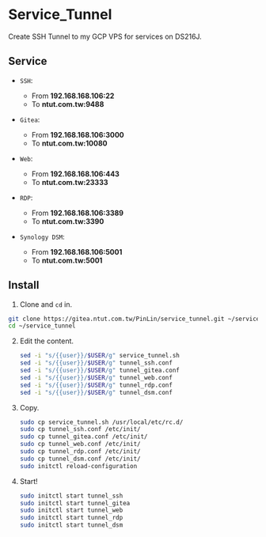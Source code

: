 # Service_Tunnel

Create SSH Tunnel to my GCP VPS for services on DS216J.

## Service

+ `SSH`: 
  + From **192.168.168.106:22**
  + To **ntut.com.tw:9488**

+ `Gitea`:
  + From **192.168.168.106:3000**
  + To **ntut.com.tw:10080**

+ `Web`:
  + From **192.168.168.106:443**
  + To **ntut.com.tw:23333**

+ `RDP`:
  + From **192.168.168.106:3389**
  + To **ntut.com.tw:3390**

+ `Synology DSM`:
  + From **192.168.168.106:5001**
  + To **ntut.com.tw:5001**

## Install

1. Clone and `cd` in.
  ```sh
  git clone https://gitea.ntut.com.tw/PinLin/service_tunnel.git ~/service_tunnel
  cd ~/service_tunnel
  ```

2. Edit the content.
   ```sh
   sed -i "s/{{user}}/$USER/g" service_tunnel.sh
   sed -i "s/{{user}}/$USER/g" tunnel_ssh.conf
   sed -i "s/{{user}}/$USER/g" tunnel_gitea.conf
   sed -i "s/{{user}}/$USER/g" tunnel_web.conf
   sed -i "s/{{user}}/$USER/g" tunnel_rdp.conf
   sed -i "s/{{user}}/$USER/g" tunnel_dsm.conf
   ```

3. Copy.
   ```sh
   sudo cp service_tunnel.sh /usr/local/etc/rc.d/
   sudo cp tunnel_ssh.conf /etc/init/
   sudo cp tunnel_gitea.conf /etc/init/
   sudo cp tunnel_web.conf /etc/init/
   sudo cp tunnel_rdp.conf /etc/init/
   sudo cp tunnel_dsm.conf /etc/init/
   sudo initctl reload-configuration
   ```

4. Start!
   ```sh
   sudo initctl start tunnel_ssh
   sudo initctl start tunnel_gitea
   sudo initctl start tunnel_web
   sudo initctl start tunnel_rdp
   sudo initctl start tunnel_dsm
   ```
